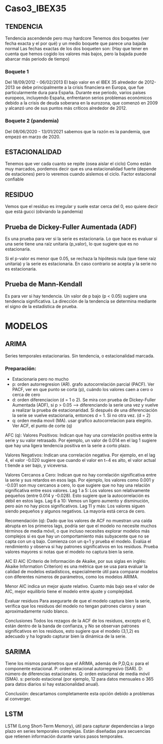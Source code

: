 # Caso3_IBEX35

## TENDENCIA
Tendencia ascendende pero muy hardcore
Tenemos dos boquetes (ver fecha exacta y el por qué) y un medio boquete que parece una bajada normal
Las fechas exactas de los dos boqueten son:
(Hay que tener en cuenta que hemos cogido los valores más bajos, pero la bajada puede abarcar más periodo de tiempo)
### Boquete 1
Del 18/09/2012 - 06/02/2013 
El bajo valor en el IBEX 35 alrededor de 2012-2013 se debe principalmente a la crisis financiera en Europa, que fue particularmente dura para España. Durante ese periodo, varios países europeos, incluyendo España, enfrentaron serios problemas económicos debido a la crisis de deuda soberana en la eurozona, que comenzó en 2009 y alcanzó uno de sus puntos más críticos alrededor de 2012.
### Boquete 2 (pandemia)
Del 08/06/2020 - 13/01/2021
sabemos que la razón es la pandemia, que empezó en marzo de 2020.
## ESTACIONALIDAD
Tenemos que ver cada cuanto se repite (osea aislar el ciclo)
Como están muy marcados, pordemos decir que es una estacionalidad fuerte (depende de estaciones) pero lo veremos cuando aislemos el ciclo.
Factor estacional confiable

## RESIDUO
Vemos que el residuo es irregular y suele estar cerca del 0, eso quiere decir que está gucci (obviando la pandemia)

## Prueba de Dickey-Fuller Aumentada (ADF) 
Es una prueba para ver si la serie es estacionaria. Lo que hace es evaluar si una serie tiene una raíz  unitaria (p_valor), lo que sugiere que es no estacionaria.

Si el p-valor es menor que 0.05, se rechaza la hipótesis nula (que tiene raíz unitaria) y la serie es estacionaria. En caso contrario se acepta y la serie no es estacionaria.

## Prueba de Mann-Kendall 
Es para ver si hay tendencia. Un valor de p bajo (p < 0.05) sugiere una tendencia significativa.
La dirección de la tendencia se determina mediante el signo de la estadística de prueba.

# MODELOS
## ARIMA
Series temporales estacionarias. Sin tendencia, o estacionalidad marcada. 
### Preparación:
- Estacionaria pero no mucho
- p: orden autorregresion (AR). grafo autocorrelación parcial (PACF). Ver PACF, ver en que punto se corta (p), cuándo los valores caen a cero o cerca de cero
- d: orden diferenciacion (d = 1 o 2). Se mira con prueba de Dickey-Fuller Aumentada (ADF), si p > 0.05 --> diferenciando la serie una vez y vuelve a realizar la prueba de estacionaridad. Si después de una diferenciación la serie se vuelve estacionaria, entonces d = 1. Si no otra vez. (d = 2)
- q: orden media movil (MA). usar grafico autocorrelacion para elegirlo. Ver ACF, el punto de corte (q)

AFC (q): 
Valores Positivos: Indican que hay una correlación positiva entre la serie y su valor retrasado. Por ejemplo, un valor de 0.014 en el lag 1 sugiere que hay una ligera tendencia positiva en la serie a corto plazo.

Valores Negativos: Indican una correlación negativa. Por ejemplo, en el lag 4, el valor -0.020 sugiere que cuando el valor en t−4 es alto, el valor actual t tiende a ser bajo, y viceversa.

Valores Cercanos a Cero: Indican que no hay correlación significativa entre la serie y sus retardos en esos lags. Por ejemplo, los valores como 0.001 y -0.031 son muy cercanos a cero, lo que sugiere que no hay una relación significativa entre esos valores.
Lag 1 a 5: Los valores son relativamente pequeños (entre 0.014 y -0.028). Esto sugiere que la autocorrelación es débil en estos lags.
Lag 6 a 10: Vemos un ligero aumento y disminución, pero aún no hay picos significativos.
Lag 11 y más: Los valores siguen siendo pequeños y algunos negativos. La mayoría está cerca de cero.

Recomendación (q):
Dado que los valores de ACF no muestran una caída abrupta en los primeros lags, podría ser que el modelo no necesite muchos términos de media móvil, o que incluso necesites explorar modelos más complejos si es que hay un comportamiento más subyacente que no se capta con un q bajo. 
Comienza con un q=1 y prueba el modelo.
Evalúa el rendimiento y observa si hay patrones significativos en los residuos.
Prueba valores mayores si notas que el modelo no captura bien la serie.

AIC
El AIC (Criterio de Información de Akaike, por sus siglas en inglés: Akaike Information Criterion) es una métrica que se usa para evaluar la calidad de modelos estadísticos, especialmente útil para comparar modelos con diferentes números de parámetros, como los modelos ARIMA.

Menor AIC indica un mejor ajuste relativo. Cuanto más bajo sea el valor de AIC, mejor equilibrio tiene el modelo entre ajuste y complejidad.

Evaluar residuos
Para asegurarte de que el modelo captura bien la serie, verifica que los residuos del modelo no tengan patrones claros y sean aproximadamente ruido blanco.

Conclusiones
Todos los rezagos de la ACF de los residuos, excepto el 0, están dentro de la banda de confianza, y
No se observan patrones significativos en los residuos,
esto sugiere que el modelo (3,1,2) es adecuado y ha logrado capturar bien la dinámica de la serie.

## SARIMA
Tiene los mismos parámetros que el ARIMA, además de 
P,D,Q,s: para el componente estacional.
P: orden estacional autorregresivo (SAR).
D: número de diferencias estacionales.
Q: orden estacional de media móvil (SMA).
s: periodo estacional (por ejemplo, 12 para datos mensuales o 365 para datos diarios si hay estacionalidad anual).

Conclusión: descartamos completamente esta opción debido a problemas al converger. 


## LSTM
LSTM (Long Short-Term Memory), útil para capturar dependencias a largo plazo en series temporales complejas. Están diseñadas para secuencias que retienen información durante varios pasos temporales. 


